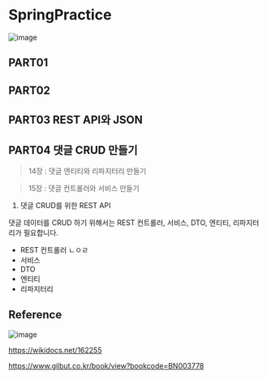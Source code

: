 # SpringPractice



![image](https://github.com/junhochoi-dev/SpringPractice/assets/39554558/829b2a01-c531-47ed-bb5f-e12ebe4eca56)

## PART01

## PART02

## PART03 REST API와 JSON

## PART04 댓글 CRUD 만들기

> 14장 : 댓글 엔티티와 리파지터리 만들기

> 15장 : 댓글 컨트롤러와 서비스 만들기

1. 댓글 CRUD를 위한 REST API

댓글 데이터를 CRUD 하기 위해서는 REST 컨트롤러, 서비스, DTO, 엔티티, 리파지터리가 필요합니다.

* REST 컨트롤러
  ㄴㅇㄹ
* 서비스
* DTO
* 엔티티
* 리파지터리


## Reference

![image](https://github.com/junhochoi-dev/SpringPractice/assets/39554558/6fef94d7-6472-4964-83f9-aa36c3909092)

https://wikidocs.net/162255

https://www.gilbut.co.kr/book/view?bookcode=BN003778
